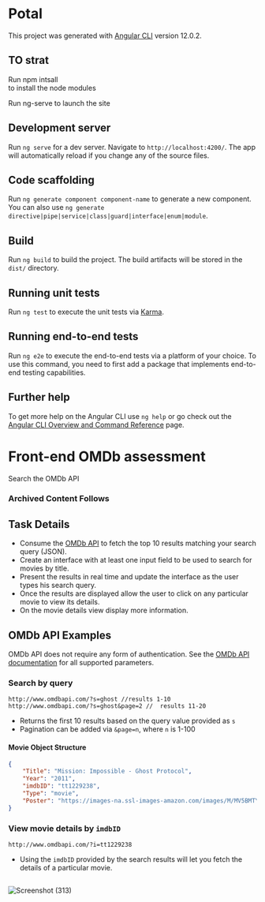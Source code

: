 # Potal

This project was generated with [Angular CLI](https://github.com/angular/angular-cli) version 12.0.2.

## TO strat
Run npm intsall   
to install the node modules

Run ng-serve 
 to launch the site

## Development server

Run `ng serve` for a dev server. Navigate to `http://localhost:4200/`. The app will automatically reload if you change any of the source files.

## Code scaffolding

Run `ng generate component component-name` to generate a new component. You can also use `ng generate directive|pipe|service|class|guard|interface|enum|module`.

## Build

Run `ng build` to build the project. The build artifacts will be stored in the `dist/` directory.

## Running unit tests

Run `ng test` to execute the unit tests via [Karma](https://karma-runner.github.io).

## Running end-to-end tests

Run `ng e2e` to execute the end-to-end tests via a platform of your choice. To use this command, you need to first add a package that implements end-to-end testing capabilities.

## Further help

To get more help on the Angular CLI use `ng help` or go check out the [Angular CLI Overview and Command Reference](https://angular.io/cli) page.

##
# Front-end OMDb assessment
Search the OMDb API

### Archived Content Follows

## Task Details
- Consume the [OMDb API](http://www.omdbapi.com/) to fetch the top 10 results matching your search query (JSON).
- Create an interface with at least one input field to be used to search for movies by title.
- Present the results in real time and update the interface as the user types his search query.
- Once the results are displayed allow the user to click on any particular movie to view its details.
- On the movie details view display more information.


## OMDb API Examples
OMDb API does not require any form of authentication. See the [OMDb API documentation](http://www.omdbapi.com/#parameters) for all supported parameters.

### Search by query

```
http://www.omdbapi.com/?s=ghost //results 1-10
http://www.omdbapi.com/?s=ghost&page=2 //  results 11-20
```
- Returns the first 10 results based on the query value provided as `s`
- Pagination can be added via `&page=n`, where `n` is 1-100

#### Movie Object Structure
```json
{
    "Title": "Mission: Impossible - Ghost Protocol",
    "Year": "2011",
    "imdbID": "tt1229238",
    "Type": "movie",
    "Poster": "https://images-na.ssl-images-amazon.com/images/M/MV5BMTY4MTUxMjQ5OV5BMl5BanBnXkFtZTcwNTUyMzg5Ng@@._V1_SX300.jpg"
}
```

### View movie details by `imdbID`
```
http://www.omdbapi.com/?i=tt1229238
```
- Using the `imdbID` provided by the search results will let you fetch the details of a particular movie.

##
![Screenshot (313)](https://user-images.githubusercontent.com/36602031/125169442-ca144680-e1c7-11eb-85ae-dd2d9cbd2df0.png)
